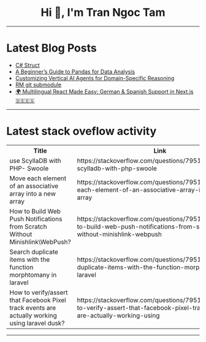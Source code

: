 <h1 align="center">Hi 👋, I'm Tran Ngoc Tam</h1>

---

# Latest Blog Posts 
<!-- BLOG-POST-LIST:START -->
- [C# Struct](https://dev.to/alisher0909/c-struct-297f)
- [A Beginner’s Guide to Pandas for Data Analysis](https://dev.to/meftamila/a-beginners-guide-to-pandas-for-data-analysis-2pdm)
- [Customizing Vertical AI Agents for Domain-Specific Reasoning](https://dev.to/mentorsol/customizing-vertical-ai-agents-for-domain-specific-reasoning-eig)
- [RM git submodule](https://dev.to/acrobat/rm-git-submodule-49hd)
- [🌍 Multilingual React Made Easy: German &amp; Spanish Support in Next.js 🇩🇪🇪🇸](https://dev.to/aleksei_aleinikov/multilingual-react-made-easy-german-spanish-support-in-nextjs-4beh)
<!-- BLOG-POST-LIST:END -->

---

# Latest stack oveflow activity
<table>
  <tr><th>Title</th><th>Link</th></tr>
  <!-- STACKOVERFLOW:START --><tr><td>use ScyllaDB with PHP- Swoole</td><td>https://stackoverflow.com/questions/79514634/use-scylladb-with-php-swoole</td></tr><tr><td>Move each element of an associative array into a new array</td><td>https://stackoverflow.com/questions/79514578/move-each-element-of-an-associative-array-into-a-new-array</td></tr><tr><td>How to Build Web Push Notifications from Scratch Without Minishlink\WebPush?</td><td>https://stackoverflow.com/questions/79514550/how-to-build-web-push-notifications-from-scratch-without-minishlink-webpush</td></tr><tr><td>Search duplicate items with the function morphtomany in laravel</td><td>https://stackoverflow.com/questions/79514545/search-duplicate-items-with-the-function-morphtomany-in-laravel</td></tr><tr><td>How to verify/assert that Facebook Pixel track events are actually working using laravel dusk?</td><td>https://stackoverflow.com/questions/79514536/how-to-verify-assert-that-facebook-pixel-track-events-are-actually-working-using</td></tr><!-- STACKOVERFLOW:END -->
</table>

---


